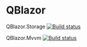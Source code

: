 # QBlazor

QBlazor.Storage [![Build status](https://dev.azure.com/dotnetnoobie/MyTempPipeLine/_apis/build/status/MyTempPipeLine-.NET%20Desktop-CI)](https://dev.azure.com/dotnetnoobie/MyTempPipeLine/_build/latest?definitionId=1)

QBlazor.Mvvm [![Build status](https://dev.azure.com/dotnetnoobie/Temp-Mvvm/_apis/build/status/Temp-Mvvm-.NET%20Desktop-CI)](https://dev.azure.com/dotnetnoobie/Temp-Mvvm/_build/latest?definitionId=2)
